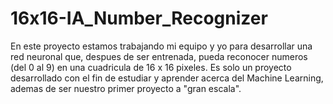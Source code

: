 # 16x16-IA_Number_Recognizer

En este proyecto estamos trabajando mi equipo y yo para desarrollar una red neuronal que, despues de ser entrenada, pueda reconocer numeros (del 0 al 9) en una cuadricula de 16 x 16 pixeles. Es solo un proyecto desarrollado con el fin de estudiar y aprender acerca del Machine Learning, ademas de ser nuestro primer proyecto a "gran escala".

